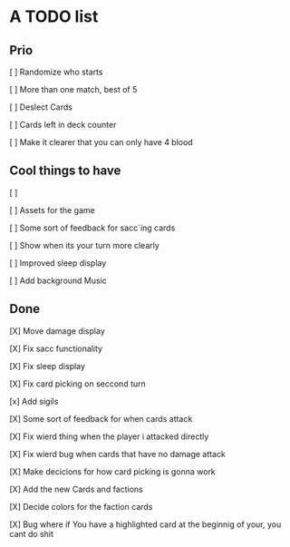 
# A TODO list

## Prio

[ ] Randomize who starts

[ ] More than one match, best of 5

[ ] Deslect Cards

[ ] Cards left in deck counter

[ ] Make it clearer that you can only have 4 blood

## Cool things to have

[ ] 

[ ] Assets for the game

[ ] Some sort of feedback for sacc´ing cards

[ ] Show when its your turn more clearly

[ ] Improved sleep display

[ ] Add background Music


## Done

[X] Move damage display

[X] Fix sacc functionality

[X] Fix sleep display

[X] Fix card picking on seccond turn

[x] Add sigils

[X] Some sort of feedback for when cards attack

[X] Fix wierd thing when the player i attacked directly

[X] Fix wierd bug when cards that have no damage attack

[X] Make decicions for how card picking is gonna work

[X] Add the new Cards and factions

[X] Decide colors for the faction cards

[X] Bug where if You have a highlighted card at the beginnig of your, you cant do shit
